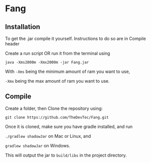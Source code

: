 # Fang

## Installation

To get the .jar compile it yourself. Instructions to do so are in Compile header

Create a run script OR run it from the terminal using 

`java -Xms2000m -Xmx2000m -jar Fang.jar`

With `-Xms` being the minimum amount of ram you want to use,

`-Xmx` being the max amount of ram you want to use.

## Compile

Create a folder, then
Clone the repository using:

`git clone https://github.com/TheDevTec/Fang.git`

Once it is cloned, make sure you have gradle installed, and run

`./gradlew shadowJar` on Mac or Linux, and

`gradlew shadowJar` on Windows.

This will output the jar to `build/libs` in the project directory.
